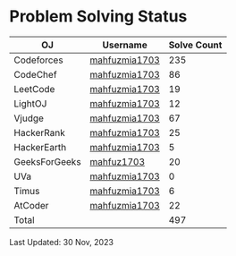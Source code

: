 # Problem Solving Status


| OJ | Username | Solve Count |
| -- | -------- | ----------- |
| Codeforces | [mahfuzmia1703](https://codeforces.com/profile/mahfuzmia1703) | 235 |
| CodeChef | [mahfuzmia1703](https://www.codechef.com/users/mahfuzmia1703) | 86 |
| LeetCode | [mahfuzmia1703](https://leetcode.com/mahfuzmia1703) | 19 |
| LightOJ | [mahfuzmia1703](https://lightoj.com/user/mahfuzmia1703) | 12 | 
| Vjudge | [mahfuzmia1703](https://vjudge.net/user/mahfuzmia1703) | 67 |
| HackerRank | [mahfuzmia1703](https://www.hackerrank.com/mahfuzmia1703) | 25 |
| HackerEarth | [mahfuzmia1703](https://www.hackerearth.com/@mahfuzmia1703) | 5 |
| GeeksForGeeks | [mahfuz1703](https://auth.geeksforgeeks.org/user/mahfuz1703) | 20 |
| UVa | [mahfuzmia1703](https://onlinejudge.org/index.php?option=com_onlinejudge&Itemid=15) | 0 |
| Timus | [mahfuzmia1703](https://acm.timus.ru/author.aspx?id=340262) | 6 |
| AtCoder | [mahfuzmia1703](https://kenkoooo.com/atcoder/#/user/mahfuzmia1703) | 22 |
| Total |  | 497 |

Last Updated: 30 Nov, 2023
